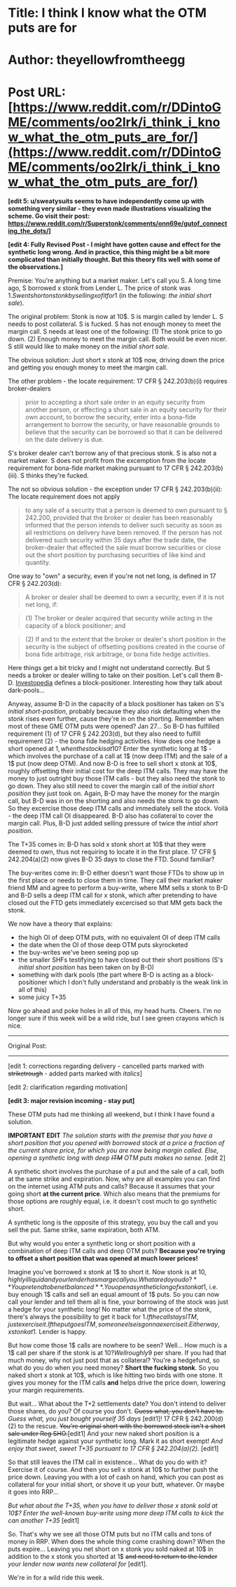 # Title: I think I know what the OTM puts are for
# Author: theyellowfromtheegg
# Post URL: [https://www.reddit.com/r/DDintoGME/comments/oo2lrk/i_think_i_know_what_the_otm_puts_are_for/](https://www.reddit.com/r/DDintoGME/comments/oo2lrk/i_think_i_know_what_the_otm_puts_are_for/)



**[edit 5: u/sweatysuits seems to have independently come up with something very similar - they even made illustrations visualizing the scheme. Go visit their post: https://www.reddit.com/r/Superstonk/comments/onn69e/gutof_connecting_the_dots/]**

**[edit 4: Fully Revised Post - I might have gotten cause and effect for the synthetic long wrong. And in practice, this thing might be a bit more complicated than initially thought. But this theory fits well with some of the observations.]**

Premise: You're anything but a market maker. Let's call you S. A long time ago, S borrowed x stonk from Lender L. The price of stonk was 1$. S went short on stonk by selling x of it for 1$ (in the following: *the initial short sale*).

The original problem: Stonk is now at 10$. S is margin called by lender L. S needs to post collateral. S is fucked. S has not enough money to meet the margin call. S needs at least one of the following: (1) The stonk price to go down. (2) Enough money to meet the margin call. Both would be even nicer. S still would like to make money on the *initial short sale*. 

The obvious solution: Just short x stonk at 10$ now, driving down the price and getting you enough money to meet the margin call.

The other problem - the locate requirement: 17 CFR § 242.203(b)(i) requires broker-dealers

>prior to accepting a short sale order in an equity security from another person, or effecting a short sale in an equity security for their own account, to borrow the security, enter into a bona-fide arrangement to borrow the security, or have reasonable grounds to believe that the security can be borrowed so that it can be delivered on the date delivery is due.

S's broker dealer can't borrow any of that precious stonk. S is also not a market maker. S does not profit from the excemption from the locate requirement for bona-fide market making pursuant to 17 CFR § 242.203(b)(iii). S thinks they're fucked.

The not so obvious solution - the exception under 17 CFR § 242.203(b)(ii): The locate requirement does not apply

> to any sale of a security that a person is deemed to own pursuant to § 242.200, provided that the broker or dealer has been reasonably informed that the person intends to deliver such security as soon as all restrictions on delivery have been removed. If the person has not delivered such security within 35 days after the trade date, the broker-dealer that effected the sale must borrow securities or close out the short position by purchasing securities of like kind and quantity.

One way to "own" a security, even if you're not net long, is defined in 17 CFR § 242.203(d):


>A broker or dealer shall be deemed to own a security, even if it is not net long, if:

>(1) The broker or dealer acquired that security while acting in the capacity of a block positioner; and

>(2) If and to the extent that the broker or dealer's short position in the security is the subject of offsetting positions created in the course of bona fide arbitrage, risk arbitrage, or bona fide hedge activities.

Here things get a bit tricky and I might not understand correctly. But S needs a broker or dealer willing to take on their position. Let's call them B-D. [Investopedia](https://www.investopedia.com/terms/b/block-positioner.asp) defines a block-positioner. Interesting how they talk about dark-pools...

Anyway, assume B-D in the capacity of a block positioner has taken on S's *initial short-position*, probably because they also risk defaulting when the stonk rises even further, cause they're in on the shorting. Remember when most of these GME OTM puts were opened? Jan 27... So B-D has fulfilled requirement (1) of 17 CFR § 242.203(d), but they also need to fulfill requirement (2) - the bona fide hedging activities. How does one hedge a short opened at 1$, when the stock is at 10$? Enter the synthetic long at 1$ - which involves the purchase of a call at 1$ (now deep ITM) and the sale of a 1$ put (now deep OTM). And now B-D is free to sell short x stonk at 10$, roughly offsetting their initial cost for the deep ITM calls. They may have the money to just outright buy those ITM calls - but they also need the stonk to go down. They also still need to cover the margin call of the *initial short position* they just took on. Again, B-D may have the money for the margin call, but B-D was in on the shorting and also needs the stonk to go down. So they excercise those deep ITM calls and immediately sell the stock. Voilà - the deep ITM call OI disappeared. B-D also has collateral to cover the margin call. Plus, B-D just added selling pressure of twice the *intial short position*.

The T+35 comes in: B-D has sold x stonk short at 10$ that they were deemed to own, thus not requiring to locate it in the first place. 17 CFR § 242.204(a)(2) now gives B-D 35 days to close the FTD. Sound familiar?

The buy-writes come in: B-D either doesn't want those FTDs to show up in the first place or needs to close them in time. They call their market maker friend MM and agree to perform a buy-write, where MM sells x stonk to B-D and B-D sells a deep ITM call for x stonk, which after pretending to have closed out the FTD gets immediately excercised so that MM gets back the stonk.

We now have a theory that explains:

- the high OI of deep OTM puts, with no equivalent OI of deep ITM calls
- the date when the OI of those deep OTM puts skyrocketed
- the buy-writes we've been seeing pop up
- the smaller SHFs testifying to have closed out their short positions (S's *initial short position* has been taken on by B-D)
- something with dark pools (the part where B-D is acting as a block-positioner which I don't fully understand and probably is the weak link in all of this)
- some juicy T+35

Now go ahead and poke holes in all of this, my head hurts. Cheers. I'm no longer sure if this week will be a wild ride, but I see green crayons which is nice.

_______________________________________________________________________________________
Original Post:
_______________________________________________________________________________________


[edit 1: corrections regarding delivery - cancelled parts marked with ~~striketrough~~ - added parts marked with *italics*]

[edit 2: clarification regarding motivation]

**[edit 3: major revision incoming - stay put]**


These OTM puts had me thinking all weekend, but I think I have found a solution.

**IMPORTANT EDIT** *The solution starts with the premise that you have a short position that you opened with borrowed stock at a price a fraction of the current share price, for which you are now being margin called. Else, opening a synthetic long with deep ~~ITM~~ OTM puts makes no sense.* [edit 2]


A synthetic short involves the purchase of a put and the sale of a call, both at the same strike and expiration. Now, why are all examples you can find on the internet using ATM puts and calls? Because it assumes that your going short **at the current price**. Which also means that the premiums for those options are roughly equal, i.e. it doesn't cost much to go synthetic short.

A synthetic long is the opposite of this strategy, you buy the call and you sell the put. Same strike, same expiration, both ATM.

But why would you enter a synthetic long or short position with a combination of deep ITM calls and deep OTM puts? **Because you're trying to offset a short position that was opened at much lower prices!**

Imagine you've borrowed x stonk at 1$ to short it. Now stonk is at 10$, highly illiquid and your lender has marge call you. What are do you do? **You pretend to be net balanced**. You open a synthetic long of x stonk at 1$, i.e. buy enough 1$ calls and sell an equal amount of 1$ puts. So you can now call your lender and tell them all is fine, your borrowing of the stock was just a hedge for your synthetic long! No matter what the price of the stonk, there's always the possibility to get it back for 1$. If the call stays ITM, just exercise it. If the put goes ITM, someone else is gonna exercise it. Either way, x stonk at 1$. Lender is happy.

But how come those 1$ calls are nowhere to be seen? Well... How much is a 1$ call per share if the stonk is at 10$? Well roughly 9$ per share. If you had that much money, why not just post that as collateral? You're a hedgefund, so what do you do when you need money? **Short the fucking stonk**. So you naked short x stonk at 10$, which is like hitting two birds with one stone. It gives you money for the ITM calls **and** helps drive the price down, lowering your margin requirements.

But wait... What about the T+2 settlements date? You don't intend to deliver those shares, do you? Of course you don't. ~~Guess what, you don't have to.~~ *Guess what, you just bought yourself 35 days* [edit1]! 17 CFR § 242.200(d)(2) to the rescue. ~~You're original short with the borrowed stock isn't a short sale under Reg SHO.~~[edit1] And your new naked short position is a legitimate hedge against your synthetic long. Mark it as short exempt! *And enjoy that sweet, sweet T+35 pursuant to 17 CFR § 242.204(a)(2).* [edit1]

So that still leaves the ITM call in existence... What do you do with it? Exercise it of course. And then you sell x stonk at 10$ to further push the price down. Leaving you with a lot of cash on hand, which you can post as collateral for your initial short, or shove it up your butt, whatever. Or maybe it goes into RRP...

*But what about the T+35, when you have to deliver those x stonk sold at 10$? Enter the well-known buy-write using more deep ITM calls to kick the can another T+35* [edit1] 

So. That's why we see all those OTM puts but no ITM calls and tons of money in RRP. When does the whole thing come crashing down? When the puts expire... Leaving you net short on x stonk you sold naked at 10$ in addition to the x stonk you shorted at 1$ ~~and need to return to the lender~~ *your lender now wants new collateral for* [edit1].

We're in for a wild ride this week.